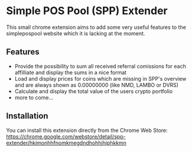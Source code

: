# Simple POS Pool (SPP) Extender
This small chrome extension aims to add some very useful features to the simplepospool website which it is lacking at the moment.

Features
--------
- Provide the possibility to sum all received referral comissions for each affilliate and display the sums in a nice format
- Load and display prices for coins which are missing in SPP's overview and are always shown as 0.00000000 (like NMD, LAMBO or DVRS)
- Calculate and display the total value of the users crypto portfolio
- more to come...

Installation
------------
You can install this extension directly from the Chrome Web Store:
https://chrome.google.com/webstore/detail/spp-extender/hkimonhhfnomkmegdndhohhjhiphkkmn

